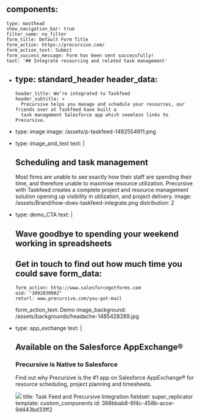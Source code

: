 components:
  - 
    type: masthead
    show_navigation_bar: true
    filter_name: no_filter
    form_title: Default Form Title
    form_action: https://precursive.com/
    form_action_text: Submit
    form_success_message: Form has been sent successfully!
    text: '## Integrate resourcing and related task management'
  - 
    type: standard_header
    header_data:
      - 
        header_title: We’re integrated to Taskfeed
        header_subtitle: >
          Precursive helps you manage and schedule your resources, our friends over at Taskfeed have built a
          task management Salesforce app which seemless links to Precursive.
  - 
    type: image
    image: /assets/p-taskfeed-1492554911.png
  - 
    type: image_and_text
    text: |
      ## Scheduling and task management
      Most firms are unable to see exactly how their staff are spending their time, and therefore unable to maximise resource utilization. Precursive with Taskfeed creates a complete project and resource management solution opening up visibility in utilization, and project delivery.
    image: /assets/Brand/how-does-taskfeed-integrate.png
    distribution: 2
  - 
    type: demo_CTA
    text: |
      ## Wave goodbye to spending your weekend working in spreadsheets
      Get in touch to find out how much time you could save
    form_data:
      - 
        form_action: http://www.salesforcegotforms.com
        oid: "3092830982"
        returl: www.precursive.com/you-got-mail
    form_action_text: Demo
    image_background: /assets/backgrounds/headache-1485428289.jpg
  - 
    type: app_exchange
    text: |
      ## Available on the Salesforce AppExchange®
      ### Precursive is Native to Salesforce
      
      Find out why Precursive is the #1 app on Salesforce AppExchange® for resource scheduling, project planning and timesheets.
      
      [![](http://localhost:8888/site/themes/precursive/img/logos/appexchange.svg)](dude.com)
title: Task Feed and Precursive Integration
fieldset: super_replicator
template: custom_components
id: 368bbab8-6f4c-458b-acce-9d443bd33ff2
